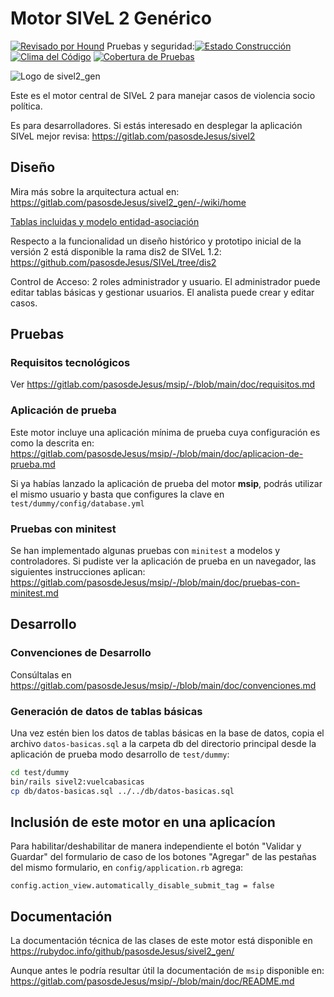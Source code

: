 # Motor SIVeL 2 Genérico

[![Revisado por Hound](https://img.shields.io/badge/Reviewed_by-Hound-8E64B0.svg)](https://houndci.com) Pruebas y seguridad:[![Estado Construcción](https://gitlab.com/pasosdeJesus/sivel2_gen/badges/main/pipeline.svg)](https://gitlab.com/pasosdeJesus/sivel2_gen/-/pipelines?page=1&scope=all&ref=main) [![Clima del Código](https://codeclimate.com/github/pasosdeJesus/sivel2_gen/badges/gpa.svg)](https://codeclimate.com/github/pasosdeJesus/sivel2_gen) [![Cobertura de Pruebas](https://codeclimate.com/github/pasosdeJesus/sivel2_gen/badges/coverage.svg)](https://codeclimate.com/github/pasosdeJesus/sivel2_gen)

![Logo de sivel2_gen](https://gitlab.com/pasosdeJesus/sivel2_gen/-/raw/main/test/dummy/app/assets/images/logo.jpg)

Este es el motor central de SIVeL 2 para manejar casos de violencia socio política.

Es para desarrolladores. Si estás interesado en desplegar la aplicación SIVeL mejor revisa:
<https://gitlab.com/pasosdeJesus/sivel2>

## Diseño

Mira más sobre la arquitectura actual en:
<https://gitlab.com/pasosdeJesus/sivel2_gen/-/wiki/home>

[Tablas incluidas y modelo entidad-asociación](https://gitlab.com/pasosdeJesus/sivel2_gen/-/blob/main/doc/modelo-entidad-asociacion.md)

Respecto a la funcionalidad un diseño histórico y prototipo inicial de la
versión 2 está disponible la rama dis2 de SIVeL 1.2:
<https://github.com/pasosdeJesus/SIVeL/tree/dis2>

Control de Acceso: 2 roles administrador y usuario.  El administrador puede
editar tablas básicas y gestionar usuarios. El analista puede crear
y editar casos.

## Pruebas

### Requisitos tecnológicos

Ver <https://gitlab.com/pasosdeJesus/msip/-/blob/main/doc/requisitos.md>

### Aplicación de prueba

Este motor incluye una aplicación mínima de prueba cuya configuración
es como la descrita en:
<https://gitlab.com/pasosdeJesus/msip/-/blob/main/doc/aplicacion-de-prueba.md>

Si ya habías lanzado la aplicación de prueba del motor **msip**, podrás utilizar
el mismo usuario y basta que configures la clave
en ```test/dummy/config/database.yml```

### Pruebas con minitest

Se han implementado algunas pruebas con `minitest` a modelos y  controladores.
Si pudiste ver la aplicación de prueba en un navegador, las siguientes
instrucciones aplican:
<https://gitlab.com/pasosdeJesus/msip/-/blob/main/doc/pruebas-con-minitest.md>

## Desarrollo

### Convenciones de Desarrollo

Consúltalas en
<https://gitlab.com/pasosdeJesus/msip/-/blob/main/doc/convenciones.md>

### Generación de datos de tablas básicas

Una vez estén bien los datos de tablas básicas en la base de datos, copia el archivo `datos-basicas.sql` a la carpeta db del directorio principal desde la aplicación de prueba modo desarrollo de ```test/dummy```:
```sh
cd test/dummy
bin/rails sivel2:vuelcabasicas
cp db/datos-basicas.sql ../../db/datos-basicas.sql
```

## Inclusión de este motor en una aplicacíon

Para habilitar/deshabilitar de manera independiente el botón
"Validar y Guardar" del formulario de caso de los botones
"Agregar" de las pestañas del mismo formulario, en 
`config/application.rb` agrega:

```
config.action_view.automatically_disable_submit_tag = false
```

## Documentación

La documentación técnica de las clases de este motor está disponible en
  <https://rubydoc.info/github/pasosdeJesus/sivel2_gen/>

Aunque antes le podría resultar útil la documentación de `msip` disponible en:
<https://gitlab.com/pasosdeJesus/msip/-/blob/main/doc/README.md>

